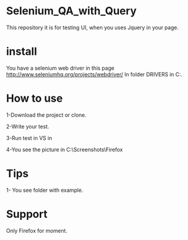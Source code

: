 # Selenium_QA_with_Query
This repository it is for testing UI, when you uses Jquery in your page.

# install
You have a selenium web driver in this page http://www.seleniumhq.org/projects/webdriver/
In folder DRIVERS in C:.

# How to use

1-Download the project or clone.

2-Write your test.

3-Run test in VS in 

4-You see the picture in C:\Screenshots\Firefox

# Tips
1- You see folder with example.

# Support
Only Firefox for moment.

